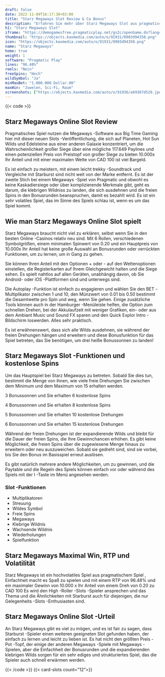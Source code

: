 ```yaml
---
draft: false
date: 2022-11-09T16:17:38+03:00
title: "Starz Megaways Slot Review & Ca Bonus"
description: "Erfahren Sie mehr über Starz Megaways Slot aus pragmatischen Spielfunktionen, Auszahlungen, Volatilität, RTP und erhalten Sie kostenlose Spins und Casino -Bonus von den besten CA -Online -Casinos!"
h1: "Starz Megaways Slot"
iframe: "https://demogamesfree.pragmaticplay.net/gs2c/openGame.do?lang=en&cur=EUR&gameSymbol=vs117649starz&websiteUrl=https%3A%2F%2Fdemogamesfree.pragmaticplay.net&jurisdiction=99&lobbyURL=https%3A%2F%2Fwww.pragmaticplay.com"
thumbnail: "https://objects.kaxmedia.com/auto/o/91931/0903d94350.png"
icon: "https://objects.kaxmedia.com/auto/o/91931/0903d94350.png"
name: "Starz Megaways"
home: true
weight: 1
software: "Pragmatic Play"
lines: "96.48%"
reels: "Nein"
freeSpins: "Hoch"
wildSymbol: "Ja"
minMaxBet: "1.000.000 Dollar.00"
maxWin: "Juwelen, Sci-Fi, Raum"
screenshots: ["https://objects.kaxmedia.com/auto/o/91936/a69387d528.jpeg"]
---
```


{{< code >}}<h2>Starz Megaways Online Slot Review</h2><p>Pragmatisches Spiel nutzen die Megaways -Software aus Big Time Gaming hier mit dieser neuen Slots -Veröffentlichung, die sich auf Planeten, Hot Sun Wilds und Edelsteine aus einer anderen Galaxie konzentriert, um die Wahrscheinlichkeit großer Siege über eine mögliche 117.649 Paylines und einen potenziellen Preis von Preistopf von großer Siege zu bieten 10.000x Ihr Anteil und mit einer maximalen Wette von CAD 100 ist viel Bargeld.</p><p>Es ist einfach zu meistern, mit einem leicht trekky -Soundtrack und Vergleiche mit Starburst sind nicht weit von der Marke entfernt. Es ist der zweite Stich bei einem Megaways -Spiel von Pragmatic und obwohl es keine Kaskadiersiege oder über komplizierende Merkmale gibt, geht es darum, die klebrigen Wildniss zu landen, die sich ausdehnen und die freien Spins in den Bonusrunden beanspruchen, damit es bezahlt wird. Es ist ein sehr volatiles Spiel, das im Sinne des Spiels schlau ist, wenn es um das Spiel kommt.</p><h2>Wie man Starz Megaways Online Slot spielt</h2><p>Starz Megaways braucht nicht viel zu erklären, selbst wenn Sie in den besten Online -Casinos relativ neu sind. Mit 6 Rollen, verschiedenen Symbolgrößen, einem minimalen Spinwert von 0.20 und ein Hauptpreis von 10.000x Ihr Anteil hat keine große Auswahl an Bonusrunden oder verrückten Funktionen, um zu lernen, um in Gang zu gehen.</p><p>Sie können Ihren Anteil mit den Optionen + oder - auf den Wettenoptionen einstellen, die Registerkarten auf Ihrem Gleichgewicht halten und die Siege sehen. Es spielt nahtlos auf allen Geräten, unabhängig davon, ob Sie Android- oder iOS -Plattformen sind und unterwegs sind.</p><p>Die Autoplay -Funktion ist einfach zu engagieren und wählen Sie den BET -Multiplikator zwischen 1 und 10, den Münzwert von 0.01 bis 0.50 bestimmt die Gesamtwette pro Spin und weg, wenn Sie gehen. Einige zusätzliche Tools können auch in der Hamburger -Menüleiste helfen, die Option zum schnellen Drehen, bei der Akkulaufzeit mit weniger Grafiken, ein- oder aus dem Ambiant Music und Sound FX sparen und den Quick Explor Intro -Bildschirm loswerden. Alles sehr praktisch.</p><p>Es ist erwähnenswert, dass sich alle Wilds ausdehnen, sie während der freien Drehungen hängen und erweitern und diese Bonusfunktion für das Spiel betreten, das Sie benötigen, um drei heiße Bonussonnen zu landen!</p><h2> Starz Megaways Slot -Funktionen und kostenlose Spins</h2><p>Um das Hauptspiel bei Starz Megaways zu betreten. Sobald Sie dies tun, bestimmt die Menge von ihnen, wie viele freie Drehungen Sie zwischen dem Minimum und dem Maximum von 15 erhalten werden.</p><p>3 Bonussonnen und Sie erhalten 6 kostenlose Spins</p><p>4 Bonussonnen und Sie erhalten 8 kostenlose Spins</p><p>5 Bonussonnen und Sie erhalten 10 kostenlose Drehungen</p><p>6 Bonussonnen und Sie erhalten 15 kostenlose Drehungen</p><p>Während der freien Drehungen ist der expandierende Wilds und bleibt für die Dauer der freien Spins, die Ihre Gewinnchancen erhöhen. Es gibt keine Möglichkeit, die freien Spins über die zugewiesene Menge hinaus zu erweitern oder neu auszuweichen. Sobald sie gedreht sind, sind sie vorbei, bis Sie den Bonus im Basisspiel erneut auslösen.</p><p>Es gibt natürlich mehrere andere Möglichkeiten, um zu gewinnen, und die Paytable und die Regeln des Spiels können einfach vor oder während des Spiels mit der I -Taste im Menü angesehen werden.</p><h3>
Slot -Funktionen</h3><ul>
<li></span>
Multiplikatoren</li>
<li></span>
Streuung</li>
<li></span>
Wildes Symbol</li>
<li></span>
Freie Spins</li>
<li></span>
Megaways</li>
<li></span>
Klebrige Wildnis</li>
<li></span>
Wachsende Wildnis</li>
<li></span>
Wiederholungen</li>
<li></span>
Spielfunktion</li></ul><h2> Starz Megaways Maximal Win, RTP und Volatilität</h2><p>Starz Megaways ist ein hochvolatiles Spiel aus pragmatischem Spiel
, Einfachheit macht es Spaß zu spielen und mit einem RTP von 96.48% und ein maximaler Gewinn von 10.000 x Ihr Anteil von einem Dreh von 0.20 zu CAD 100 Es wird den High -Roller -Slots -Spieler ansprechen und das Thema und die Ähnlichkeiten mit Starburst auch für diejenigen, die nur Gelegenheits -Slots -Enthusiasten sind.</p><h2>Starz Megaways Online Slot -Urteil</h2><p>An Starz Megaways gibt es viel zu mögen, und es ist fair zu sagen, dass Starburst -Spieler einen weiteren geeigneten Slot gefunden haben, der einfach zu lernen und leicht zu lieben ist. Es hat nicht den größten Preis -Pot -Topf, der einige der anderen Megaways -Spiele mit Megaways -Spielen, aber die Einfachheit der Bonusrunden und die expandierenden klebrigen Wilds sorgen für ein sehr ediges und strukturiertes Spiel, das die Spieler auch schnell erwärmen werden.</p>{{< /code >}}
{{< card-slots count="12">}}